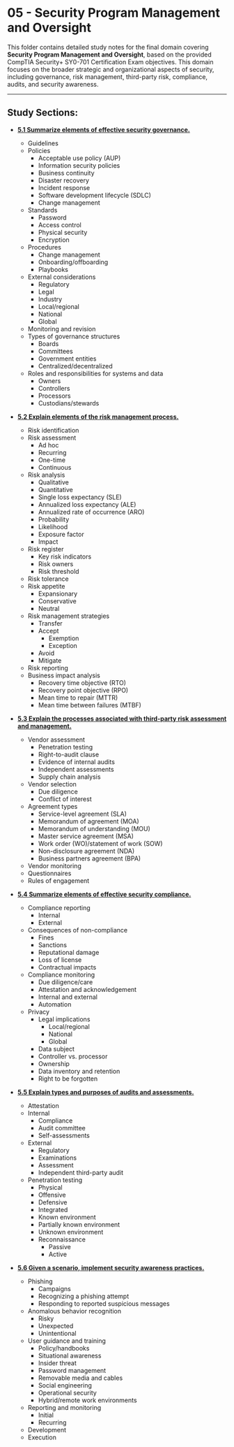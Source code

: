 # 05 - Security Program Management and Oversight

This folder contains detailed study notes for the final domain covering **Security Program Management and Oversight**, based on the provided CompTIA Security+ SY0-701 Certification Exam objectives. This domain focuses on the broader strategic and organizational aspects of security, including governance, risk management, third-party risk, compliance, audits, and security awareness.

---

## Study Sections:

* **[5.1 Summarize elements of effective security governance.](5.1_Security-Governance.md)**
    * Guidelines
    * Policies
        * Acceptable use policy (AUP)
        * Information security policies
        * Business continuity
        * Disaster recovery
        * Incident response
        * Software development lifecycle (SDLC)
        * Change management
    * Standards
        * Password
        * Access control
        * Physical security
        * Encryption
    * Procedures
        * Change management
        * Onboarding/offboarding
        * Playbooks
    * External considerations
        * Regulatory
        * Legal
        * Industry
        * Local/regional
        * National
        * Global
    * Monitoring and revision
    * Types of governance structures
        * Boards
        * Committees
        * Government entities
        * Centralized/decentralized
    * Roles and responsibilities for systems and data
        * Owners
        * Controllers
        * Processors
        * Custodians/stewards

* **[5.2 Explain elements of the risk management process.](5.2_Risk-Management.md)**
    * Risk identification
    * Risk assessment
        * Ad hoc
        * Recurring
        * One-time
        * Continuous
    * Risk analysis
        * Qualitative
        * Quantitative
        * Single loss expectancy (SLE)
        * Annualized loss expectancy (ALE)
        * Annualized rate of occurrence (ARO)
        * Probability
        * Likelihood
        * Exposure factor
        * Impact
    * Risk register
        * Key risk indicators
        * Risk owners
        * Risk threshold
    * Risk tolerance
    * Risk appetite
        * Expansionary
        * Conservative
        * Neutral
    * Risk management strategies
        * Transfer
        * Accept
            * Exemption
            * Exception
        * Avoid
        * Mitigate
    * Risk reporting
    * Business impact analysis
        * Recovery time objective (RTO)
        * Recovery point objective (RPO)
        * Mean time to repair (MTTR)
        * Mean time between failures (MTBF)

* **[5.3 Explain the processes associated with third-party risk assessment and management.](5.3_Third-Party-Risk.md)**
    * Vendor assessment
        * Penetration testing
        * Right-to-audit clause
        * Evidence of internal audits
        * Independent assessments
        * Supply chain analysis
    * Vendor selection
        * Due diligence
        * Conflict of interest
    * Agreement types
        * Service-level agreement (SLA)
        * Memorandum of agreement (MOA)
        * Memorandum of understanding (MOU)
        * Master service agreement (MSA)
        * Work order (WO)/statement of work (SOW)
        * Non-disclosure agreement (NDA)
        * Business partners agreement (BPA)
    * Vendor monitoring
    * Questionnaires
    * Rules of engagement

* **[5.4 Summarize elements of effective security compliance.](5.4_Security-Compliance.md)**
    * Compliance reporting
        * Internal
        * External
    * Consequences of non-compliance
        * Fines
        * Sanctions
        * Reputational damage
        * Loss of license
        * Contractual impacts
    * Compliance monitoring
        * Due diligence/care
        * Attestation and acknowledgement
        * Internal and external
        * Automation
    * Privacy
        * Legal implications
            * Local/regional
            * National
            * Global
        * Data subject
        * Controller vs. processor
        * Ownership
        * Data inventory and retention
        * Right to be forgotten

* **[5.5 Explain types and purposes of audits and assessments.](5.5_Audits-Assessments.md)**
    * Attestation
    * Internal
        * Compliance
        * Audit committee
        * Self-assessments
    * External
        * Regulatory
        * Examinations
        * Assessment
        * Independent third-party audit
    * Penetration testing
        * Physical
        * Offensive
        * Defensive
        * Integrated
        * Known environment
        * Partially known environment
        * Unknown environment
        * Reconnaissance
            * Passive
            * Active

* **[5.6 Given a scenario, implement security awareness practices.](5.6_Security-Awareness.md)**
    * Phishing
        * Campaigns
        * Recognizing a phishing attempt
        * Responding to reported suspicious messages
    * Anomalous behavior recognition
        * Risky
        * Unexpected
        * Unintentional
    * User guidance and training
        * Policy/handbooks
        * Situational awareness
        * Insider threat
        * Password management
        * Removable media and cables
        * Social engineering
        * Operational security
        * Hybrid/remote work environments
    * Reporting and monitoring
        * Initial
        * Recurring
    * Development
    * Execution
